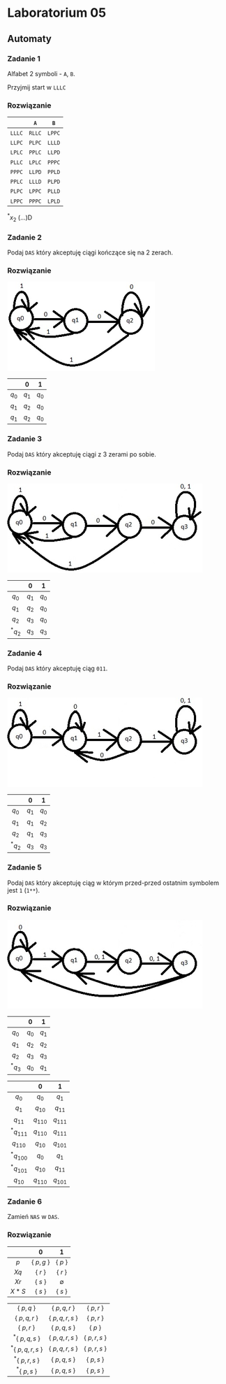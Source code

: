 # Laboratorium 05

## Automaty

### Zadanie 1

Alfabet 2 symboli - ```A```, ```B```.

Przyjmij start w ```LLLC```

### Rozwiązanie

|            |  ```A```   |  ```B```   |
| :--------: | :--------: | :--------: |
| ```LLLC``` | ```RLLC``` | ```LPPC``` |
| ```LLPC``` | ```PLPC``` | ```LLLD``` |
| ```LPLC``` | ```PPLC``` | ```LLPD``` |
| ```PLLC``` | ```LPLC``` | ```PPPC``` |
| ```PPPC``` | ```LLPD``` | ```PPLD``` |
| ```PPLC``` | ```LLLD``` | ```PLPD``` |
| ```PLPC``` | ```LPPC``` | ```PLLD``` |
| ```LPPC``` | ```PPPC``` | ```LPLD``` |
 $^*x_2$ (...)D

### Zadanie 2

Podaj ```DAS``` który akceptuję ciągi kończące się na 2 zerach.

### Rozwiązanie

![Rozwiązanie](https://github.com/tukarp/Languages-and-Paradigms-of-Programming/blob/main/Laboratoria/Lab%2005/Zadanie%2002.jpg)

|            |     $0$    |     $1$    |
| :--------: | :--------: | :--------: |
|    $q_0$   |    $q_1$   |    $q_0$   |
|    $q_1$   |    $q_2$   |    $q_0$   |
|    $q_1$   |    $q_2$   |    $q_0$   |

### Zadanie 3

Podaj ```DAS``` który akceptuję ciągi z 3 zerami po sobie.

### Rozwiązanie

![Rozwiązanie](https://github.com/tukarp/Languages-and-Paradigms-of-Programming/blob/main/Laboratoria/Lab%2005/Zadanie%2003.jpg)

|            |     $0$    |     $1$    |
| :--------: | :--------: | :--------: |
|    $q_0$   |    $q_1$   |    $q_0$   |
|    $q_1$   |    $q_2$   |    $q_0$   |
|    $q_2$   |    $q_3$   |    $q_0$   |
|   $^*q_2$  |    $q_3$   |    $q_3$   |

### Zadanie 4

Podaj ```DAS``` który akceptuję ciąg ```011```.

### Rozwiązanie

![Rozwiązanie](https://github.com/tukarp/Languages-and-Paradigms-of-Programming/blob/main/Laboratoria/Lab%2005/Zadanie%2004.jpg)

|            |     $0$    |     $1$    |
| :--------: | :--------: | :--------: |
|    $q_0$   |    $q_1$   |    $q_0$   |
|    $q_1$   |    $q_1$   |    $q_2$   |
|    $q_2$   |    $q_1$   |    $q_3$   |
|   $^*q_2$  |    $q_3$   |    $q_3$   |

### Zadanie 5

Podaj ```DAS``` który akceptuję ciąg w którym przed-przed ostatnim symbolem jest ```1``` (```1**```).

### Rozwiązanie

![Rozwiązanie](https://github.com/tukarp/Languages-and-Paradigms-of-Programming/blob/main/Laboratoria/Lab%2005/Zadanie%2005.jpg)

|              |      $0$     |      $1$     |
| :----------: | :----------: | :----------: |
|    $q_{0}$   |    $q_{0}$   |    $q_{1}$   |
|    $q_{1}$   |    $q_{2}$   |    $q_{2}$   |
|    $q_{2}$   |    $q_{3}$   |    $q_{3}$   |
|   $^*q_{3}$  |    $q_{0}$   |    $q_{1}$   |

|               |       $0$     |       $1$     |
| :-----------: | :-----------: | :-----------: |
| $q_{0}$       | $q_{0}$       | $q_{1}$       |
| $q_{1}$       | $q_{10}$      | $q_{11}$      |
| $q_{11}$      | $q_{110}$     | $q_{111}$     |
| $^*q_{111}$   | $q_{110}$     | $q_{111}$     |
| $q_{110}$     | $q_{10}$      | $q_{101}$     |
| $^*q_{100}$   | $q_{0}$       | $q_{1}$       |
| $^*q_{101}$   | $q_{10}$      | $q_{11}$      |
| $q_{10}$      | $q_{110}$     | $q_{101}$     |

### Zadanie 6

Zamień ```NAS``` w ```DAS```.

### Rozwiązanie

|            |      $0$     |      $1$      |
| :--------: | :----------: | :-----------: |
| $p$        | { $p, g$ }   | { $p$ }       |
| $Xq$       | { $r$ }      | { $r$ }       |
| $Xr$       | { $s$ }      | $\emptyset$   |
| $X*S$      | { $s$ }      | { $s$ }       |

|                      |                  |               |
| :------------------: | :--------------: | :-----------: |
| { $p, q$ }           | { $p, q, r$ }    | { $p, r$ }    |
| { $p, q, r$ }        | { $p, q, r, s$ } | { $p, r$ }    |
| { $p, r$ }           | { $p, q, s$ }    | { $p$ }       |
| $^*${ $p, q, s$ }    | { $p, q, r, s$ } | { $p, r, s$ } |
| $^*${ $p, q, r, s$ } | { $p, q, r, s$ } | { $p, r, s$ } |
| $^*${ $p, r, s$ }    | { $p, q, s$ }    | { $p, s$ }    |
| $^*${ $p, s$ }       | { $p, q, s$ }    | { $p, s$ }    |
